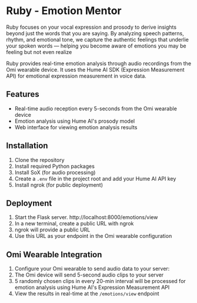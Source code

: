 # Ruby - Emotion Mentor

Ruby focuses on your vocal expression and prosody to derive insights beyond just the words that you are saying. By analyzing speech patterns, rhythm, and emotional tone, we capture the authentic feelings that underlie your spoken words — helping you become aware of emotions you may be feeling but not even realize

Ruby provides real-time emotion analysis through audio recordings from the Omi wearable device. It uses the Hume AI SDK (Expression Measurement API) for emotional expression measurement in voice data. 

## Features

- Real-time audio reception every 5-seconds from the Omi wearable device
- Emotion analysis using Hume AI's prosody model
- Web interface for viewing emotion analysis results
  
## Installation

1. Clone the repository
2. Install required Python packages
3. Install SoX (for audio processing)
4. Create a `.env` file in the project root and add your Hume AI API key
5. Install ngrok (for public deployment)

## Deployment

1. Start the Flask server. http://localhost:8000/emotions/view
2. In a new terminal, create a public URL with ngrok
3. ngrok will provide a public URL
4. Use this URL as your endpoint in the Omi wearable configuration

## Omi Wearable Integration

1. Configure your Omi wearable to send audio data to your server:
2. The Omi device will send 5-second audio clips to your server
3. 5 randomly chosen clips in every 20-min interval will be processed for emotion analysis using Hume AI's Expression Measurement API
4. View the results in real-time at the `/emotions/view` endpoint
